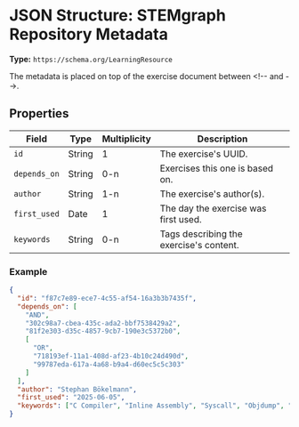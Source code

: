 # JSON Structure: STEMgraph Repository Metadata

**Type:** `https://schema.org/LearningResource`

The metadata is placed on top of the exercise document between &lt;!-- and --&gt;.

## Properties

| Field | Type | Multiplicity | Description |
|-------|------|--------------|-------------|
| `id` | String | 1 | The exercise's UUID. |
| `depends_on` | String | 0-n | Exercises this one is based on. |
| `author` | String | 1-n | The exercise's author(s). |
| `first_used` | Date | 1 | The day the exercise was first used. |
| `keywords` | String | 0-n | Tags describing the exercise's content. |

### Example

```json
{
  "id": "f87c7e89-ece7-4c55-af54-16a3b3b7435f",
  "depends_on": [
    "AND",
    "302c98a7-cbea-435c-ada2-bbf7538429a2",
    "81f2e303-d35c-4857-9cb7-190e3c5372b0",
    [
      "OR",
      "718193ef-11a1-408d-af23-4b10c24d490d", 
      "99787eda-617a-4a68-b9a4-d60ec5c5c303"  
    ]
  ],
  "author": "Stephan Bökelmann",
  "first_used": "2025-06-05",
  "keywords": ["C Compiler", "Inline Assembly", "Syscall", "Objdump", "Locals and Globals", "Primitive Types"]
}
